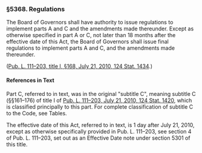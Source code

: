 ### §5368. Regulations ###

The Board of Governors shall have authority to issue regulations to implement parts A and C and the amendments made thereunder. Except as otherwise specified in part A or C, not later than 18 months after the effective date of this Act, the Board of Governors shall issue final regulations to implement parts A and C, and the amendments made thereunder.

([Pub. L. 111–203, title I, §168, July 21, 2010, 124 Stat. 1434](/statviewer.htm?volume=124&page=1434).)

#### References in Text ####

Part C, referred to in text, was in the original "subtitle C", meaning subtitle C (§§161–176) of title I of [Pub. L. 111–203, July 21, 2010, 124 Stat. 1420](/statviewer.htm?volume=124&page=1420), which is classified principally to this part. For complete classification of subtitle C to the Code, see Tables.

The effective date of this Act, referred to in text, is 1 day after July 21, 2010, except as otherwise specifically provided in Pub. L. 111–203, see section 4 of Pub. L. 111–203, set out as an Effective Date note under section 5301 of this title.